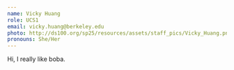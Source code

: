 ```yaml
---
name: Vicky Huang
role: UCS1
email: vicky.huang@berkeley.edu
photo: http://ds100.org/sp25/resources/assets/staff_pics/Vicky_Huang.png
pronouns: She/Her
---
```

Hi, I really like boba. 